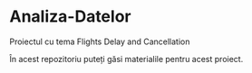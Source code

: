 # Analiza-Datelor
Proiectul cu tema Flights Delay and Cancellation

În acest repozitoriu puteți găsi materialile pentru acest proiect.
